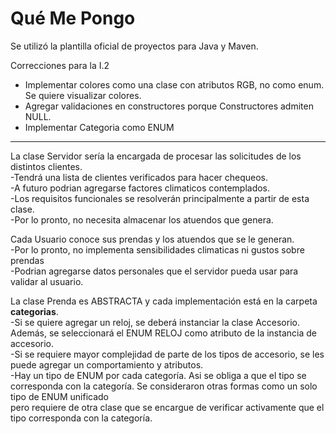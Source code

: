 # Qué Me Pongo

Se utilizó la plantilla oficial de proyectos para Java y Maven.
  
Correcciones para la I.2  
- Implementar colores como una clase con atributos RGB, no como enum. Se quiere visualizar colores.  
- Agregar validaciones en constructores porque Constructores admiten NULL.  
- Implementar Categoria como ENUM

---

La clase Servidor sería la encargada de procesar las solicitudes de los distintos clientes.  
    -Tendrá una lista de clientes verificados para hacer chequeos.  
    -A futuro podrian agregarse factores climaticos contemplados.  
    -Los requisitos funcionales se resolverán principalmente a partir de esta clase.  
    -Por lo pronto, no necesita almacenar los atuendos que genera.  

Cada Usuario conoce sus prendas y los atuendos que se le generan.  
    -Por lo pronto, no implementa sensibilidades climaticas ni gustos sobre prendas  
    -Podrian agregarse datos personales que el servidor pueda usar para validar al usuario.  

La clase Prenda es ABSTRACTA y cada implementación está en la carpeta **categorias**.  
    -Si se quiere agregar un reloj, se deberá instanciar la clase Accesorio. Además,
    se seleccionará el ENUM RELOJ como atributo de la instancia de accesorio.  
    -Si se requiere mayor complejidad de parte de los tipos de accesorio, se les puede 
    agregar un comportamiento y atributos.  
    -Hay un tipo de ENUM por cada categoría. Asi se obliga a que el tipo se corresponda
    con la categoría. Se consideraron otras formas como un solo tipo de ENUM unificado  
    pero requiere de otra clase que se encargue de verificar activamente que el tipo
    corresponda con la categoría.